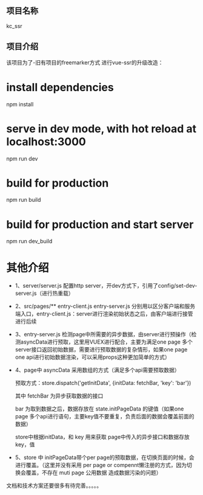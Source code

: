 ## 项目名称
kc_ssr

## 项目介绍
该项目为了-旧有项目的freemarker方式 进行vue-ssr的升级改造：

# install dependencies
npm install
# serve in dev mode, with hot reload at localhost:3000
npm run dev
# build for production 
npm run build
# build for production and start server
npm run dev_build
# 其他介绍
- 1、server/server.js 配置http server，开dev方式下，引用了config/set-dev-server.js（进行热重载）

- 2、src/pages/** entry-client.js entry-server.js 分别用以区分客户端和服务端入口，entry-client.js：server进行渲染初始状态之后，由客户端进行接管进行后续

- 3、entry-server.js 检测page中所需要的异步数据，由server进行预操作（检测asyncData进行预取，这里用VUEX进行配合，主要为满足one page 多个server接口返回初始数据，需要进行预取数据的复杂情形，如果one page one api进行初始数据渲染，可以采用props这种更加简单的方式）

- 4、page中 asyncData 采用数组的方式（满足多个api需要预取数据）

  预取方式：store.dispatch('getInitData', {initData: fetchBar, 'key': 'bar'})

  其中 fetchBar 为异步获取数据的接口

  bar 为取到数据之后，数据存放在 state.initPageData 的键值（如果one page 多个api进行语句，主要key值不要重复，负责后面的数据会覆盖前面的数据）

  store中根据initData，和 key 用来获取 page中传入的异步接口和数据存放key，值

- 5、store 中 initPageData带个per page的预取数据，在切换页面的时候，会进行覆盖。（这里并没有采用 per page or compennt懒注册的方式，因为切换会覆盖，不存在 muti page 公用数据 造成数据污染的问题）



文档和技术方案还要很多有待完善。。。。。